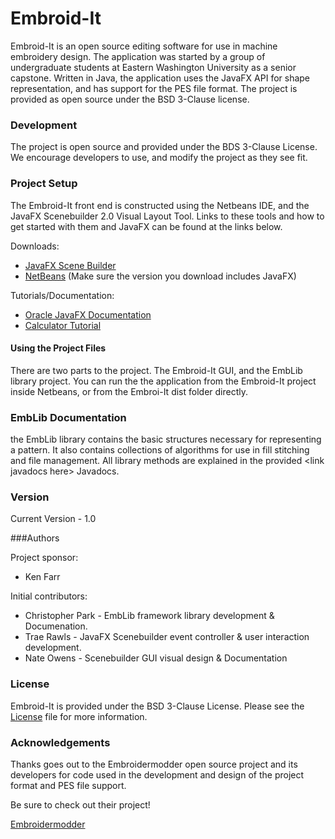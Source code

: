 # Embroid-It

Embroid-It is an open source editing software for use in machine embroidery design. The application was started by a group of undergraduate students at Eastern Washington University as a senior capstone. Written in Java, the application uses the JavaFX API for shape representation, and has support for the PES file format. The project is provided as open source under the BSD 3-Clause license.

### Development

The project is open source and provided under the BDS 3-Clause License. We encourage developers to use, and modify the project as they see fit.

### Project Setup

The Embroid-It front end is constructed using the Netbeans IDE, and the JavaFX Scenebuilder 2.0 Visual Layout Tool. Links to these tools and how to get started with them and JavaFX can be found at the links below.

Downloads:
* [JavaFX Scene Builder](http://www.oracle.com/technetwork/java/javase/downloads/javafxscenebuilder-1x-archive-2199384.html)
* [NetBeans](https://netbeans.org/downloads/) (Make sure the version you download includes JavaFX)

Tutorials/Documentation:
* [Oracle JavaFX Documentation](http://docs.oracle.com/javase/8/javase-clienttechnologies.htm)
* [Calculator Tutorial](https://blog.idrsolutions.com/2015/05/how-to-create-a-javafx-gui-using-scene-builder-in-netbeans/)

#### Using the Project Files

There are two parts to the project. The Embroid-It GUI, and the EmbLib library project. You can run the the application from the Embroid-It project inside Netbeans, or from the Embroi-It dist folder directly.

### EmbLib Documentation

the EmbLib library contains the basic structures necessary for representing a pattern. It also contains collections of algorithms for use in fill stitching and file management. All library methods are explained in the provided \<link javadocs here\> Javadocs.

### Version

Current Version - 1.0

###Authors

Project sponsor:

*  Ken Farr

Initial contributors:

* Christopher Park - EmbLib framework library development & Documenation.
* Trae Rawls       - JavaFX Scenebuilder event controller & user interaction development.
* Nate Owens       - Scenebuilder GUI visual design & Documentation 

### License

Embroid-It is provided under the BSD 3-Clause License. Please see the [License](https://github.com/Embroid-It/embroidit/blob/master/LICENSE) file for more information.

### Acknowledgements

Thanks goes out to the Embroidermodder open source project and its developers for code used in the development and design of the project format and PES file support.

Be sure to check out their project!

[Embroidermodder](https://github.com/Embroidermodder/Embroidermodder)
